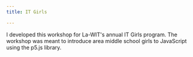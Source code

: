 ```yaml
---
title: IT Girls

---
```

I developed this workshop for La-WIT's annual IT Girls program. The workshop was meant to introduce area middle school girls to JavaScript using the p5.js library.
